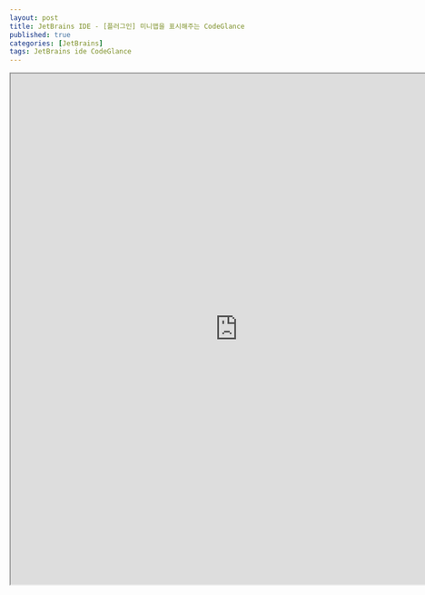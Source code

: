 ```yaml
---
layout: post
title: JetBrains IDE - [플러그인] 미니맵을 표시해주는 CodeGlance
published: true
categories: [JetBrains]
tags: JetBrains ide CodeGlance
---
```

<iframe width="800" height="900" src="https://docs.google.com/document/d/e/2PACX-1vS87lkE6yKeYhuxagMCmrol0S3fGUULXMutKtrcWigf4OgesDFU-MUADmCssnkWBPhcLbACtwEYgHMm/pub?embedded=true"></iframe>    
  